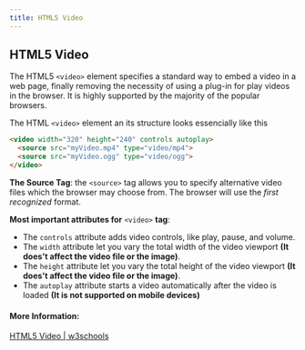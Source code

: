 ```yaml
---
title: HTML5 Video
---
```

## HTML5 Video

The HTML5 `<video>` element specifies a standard way to embed a video in a web page, finally removing the necessity of using a plug-in for play videos in the browser. It is highly supported by the majority of the popular browsers.

The HTML `<video>` element an its structure looks essencially like this
```html
<video width="320" height="240" controls autoplay>
  <source src="myVideo.mp4" type="video/mp4">
  <source src="myVideo.ogg" type="video/ogg">
</video>
```
**The Source Tag**: the `<source>` tag allows you to specify alternative video files which the browser may choose from. The browser will use the *first recognized* format. 

**Most important attributes for** `<video>` **tag**:
- The `controls` attribute adds video controls, like play, pause, and volume.
- The `width` attribute let you vary the total width of the video viewport **(It does't affect the video file or the image)**.
- The `height` attribute let you vary the total height of the video viewport **(It does't affect the video file or the image)**.
- The `autoplay` attribute starts a video automatically after the video is loaded **(It is not supported on mobile devices)**





#### More Information:
<!-- Please add any articles you think might be helpful to read before writing the article -->
<a href="https://www.w3schools.com/html/html5_video.asp">HTML5 Video | w3schools</a>

